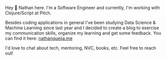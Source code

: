 Hey 👋  Nathan here. I'm a Software Engineer and currently, I'm working with Clojure/Script at Pitch.


Besides coding applications in general I've been studying Data Science &amp; Machine Learning since last year and I decided to create a blog to exercise my communication skills, organize my learning and get some feedback. You can find it here: [nathanqueija.me](nathanqueija.me)


I'd love to chat about tech, mentoring, NVC, books, etc. Feel free to reach out!

